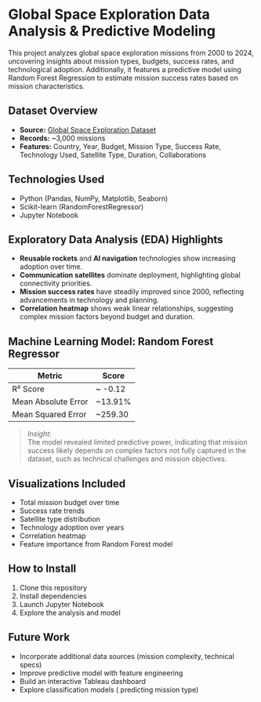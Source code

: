 # Global Space Exploration Data Analysis & Predictive Modeling

This project analyzes global space exploration missions from 2000 to 2024, uncovering insights about mission types, budgets, success rates, and technological adoption. Additionally, it features a predictive model using Random Forest Regression to estimate mission success rates based on mission characteristics.

## Dataset Overview

- **Source:** [Global Space Exploration Dataset](https://www.kaggle.com/datasets/atharvasoundankar/global-space-exploration-dataset-2000-2025/)
- **Records:** ~3,000 missions
- **Features:** Country, Year, Budget, Mission Type, Success Rate, Technology Used, Satellite Type, Duration, Collaborations

## Technologies Used

- Python (Pandas, NumPy, Matplotlib, Seaborn)
- Scikit-learn (RandomForestRegressor)
- Jupyter Notebook

## Exploratory Data Analysis (EDA) Highlights

- **Reusable rockets** and **AI navigation** technologies show increasing adoption over time.
- **Communication satellites** dominate deployment, highlighting global connectivity priorities.
- **Mission success rates** have steadily improved since 2000, reflecting advancements in technology and planning.
- **Correlation heatmap** shows weak linear relationships, suggesting complex mission factors beyond budget and duration.

## Machine Learning Model: Random Forest Regressor

| Metric                  | Score       |
|-------------------------|-------------|
| R² Score                | ~ -0.12     |
| Mean Absolute Error | ~13.91%     |
| Mean Squared Error | ~259.30     |

> *Insight:*  
> The model revealed limited predictive power, indicating that mission success likely depends on complex factors not fully captured in the dataset, such as technical challenges and mission objectives.

## Visualizations Included

- Total mission budget over time
- Success rate trends
- Satellite type distribution
- Technology adoption over years
- Correlation heatmap
- Feature importance from Random Forest model

## How to Install

1. Clone this repository
2. Install dependencies
3. Launch Jupyter Notebook
4. Explore the analysis and model

## Future Work

- Incorporate additional data sources (mission complexity, technical specs)
- Improve predictive model with feature engineering
- Build an interactive Tableau dashboard
- Explore classification models ( predicting mission type)
